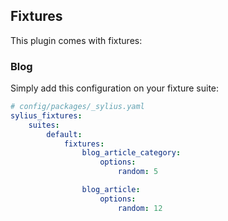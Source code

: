 ## Fixtures

This plugin comes with fixtures:

### Blog

Simply add this configuration on your fixture suite:

```yml
# config/packages/_sylius.yaml
sylius_fixtures:
    suites:
        default:
            fixtures:
                blog_article_category:
                    options:
                        random: 5

                blog_article:
                    options:
                        random: 12
```
